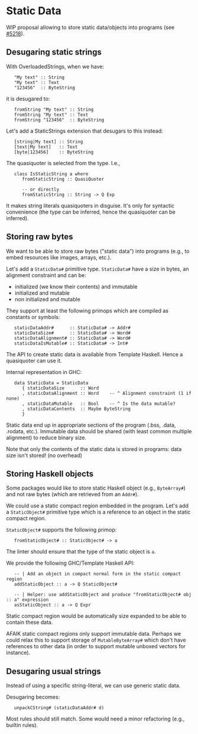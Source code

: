 # Static Data



WIP proposal allowing to store static data/objects into programs (see [\#5218](https://gitlab.staging.haskell.org/ghc/ghc/issues/5218)).


## Desugaring static strings



With OverloadedStrings, when we have:


```
   "My text" :: String
   "My text" :: Text
   "123456"  :: ByteString
```


it is desugared to:


```
   fromString "My text" :: String
   fromString "My text" :: Text
   fromString "123456"  :: ByteString
```


Let's add a StaticStrings extension that desugars to this instead:


```
   [string|My text] :: String
   [text|My text]   :: Text
   [byte|123456]    :: ByteString
```


The quasiquoter is selected from the type. I.e.,


```
   class IsStaticString a where
      fromStaticString :: QuasiQuoter

      -- or directly
      fromStaticString :: String -> Q Exp
```


It makes string literals quasiquoters in disguise. It's only for syntactic convenience (the type can be inferred, hence the quasiquoter can be inferred).


## Storing raw bytes



We want to be able to store raw bytes ("static data") into programs (e.g., to
embed resources like images, arrays, etc.).



Let's add a `StaticData#` primitive type. `StaticData#` have a size in bytes, an
alignment constraint and can be:


- initialized (we know their contents) and immutable
- initialized and mutable
- non initialized and mutable


They support at least the following primops which are compiled as constants or
symbols:


```
   staticDataAddr#      :: StaticData# -> Addr#
   staticDataSize#      :: StaticData# -> Word#
   staticDataAlignment# :: StaticData# -> Word#
   staticDataIsMutable# :: StaticData# -> Int#
```


The API to create static data is available from Template Haskell. Hence a
quasiquoter can use it.



Internal representation in GHC:


```
   data StaticData = StaticData
      { staticDataSize      :: Word
      , staticDataAlignment :: Word    -- ^ Alignment constraint (1 if none)
      , staticDataMutable   :: Bool    -- ^ Is the data mutable?
      , staticDataContents  :: Maybe ByteString
      }
```


Static data end up in appropriate sections of the program (.bss, .data, .rodata, etc.).
Immutable data should be shared (with least common multiple alignment) to reduce
binary size.



Note that only the contents of the static data is stored in programs: data size
isn't stored! (no overhead)


## Storing Haskell objects



Some packages would like to store static Haskell object (e.g., `ByteArray#`) and not raw bytes (which are retrieved from an
`Addr#`).



We could use a static compact region embedded in the program. Let's add a
`StaticObject#` primitive type which is a reference to an object in the static
compact region.



`StaticObject#` supports the following primop:


```
   fromStaticObject# :: StaticObject# -> a
```


The linter should ensure that the type of the static object is `a`.



We provide the following GHC/Template Haskell API:


```
   -- | Add an object in compact normal form in the static compact region
   addStaticObject :: a -> Q StaticObject#

   -- | Helper: use addStaticObject and produce "fromStaticObject# obj :: a" expression
   asStaticObject :: a -> Q Expr
```


Static compact region would be automatically size expanded to be able to contain
these data.



AFAIK static compact regions only support immutable data. Perhaps we could relax this
to support storage of `MutableByteArray#` which don't have references to other data
(in order to support mutable unboxed vectors for instance).


## Desugaring usual strings



Instead of using a specific string-literal, we can use generic static data.



Desugaring becomes:


```
   unpackCString# (staticDataAddr# d)
```


Most rules should still match. Some would need a minor refactoring (e.g.,
builtin rules).


